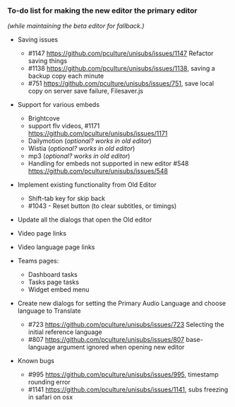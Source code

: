 ### To-do list for making the new editor the primary editor
*(while maintaining the beta editor for fallback.)*

- Saving issues
  - #1147 https://github.com/pculture/unisubs/issues/1147 Refactor saving things
  - #1138 https://github.com/pculture/unisubs/issues/1138, saving a backup copy each minute
  - #751  https://github.com/pculture/unisubs/issues/751, save local copy on server save failure, Filesaver.js

- Support for various embeds
  - Brightcove
  - support flv videos, #1171 https://github.com/pculture/unisubs/issues/1171
  - Dailymotion (*optional? works in old editor*)
  - Wistia (*optional? works in old editor*)
  - mp3 (*optional? works in old editor*)
  - Handling for embeds not supported in new editor #548 https://github.com/pculture/unisubs/issues/548 

- Implement existing functionality from Old Editor
  - Shift-tab key for skip back
  - #1043 - Reset button (to clear subtitles, or timings)

- Update all the dialogs that open the Old editor
 - Video page links
 - Video language page links
 - Teams pages:
    - Dashboard tasks
    - Tasks page tasks
    - Widget embed menu
- Create new dialogs for setting the Primary Audio Language and choose language to Translate
  - #723 https://github.com/pculture/unisubs/issues/723 Selecting the initial reference language
  - #807 https://github.com/pculture/unisubs/issues/807 base-language argument ignored when opening new editor

- Known bugs
  - #995 https://github.com/pculture/unisubs/issues/995, timestamp rounding error
  - #1141 https://github.com/pculture/unisubs/issues/1141, subs freezing in safari on osx



